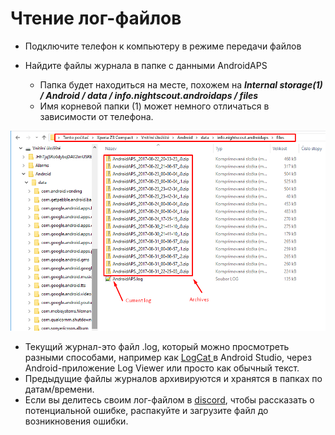 # Чтение лог-файлов

* Подключите телефон к компьютеру в режиме передачи файлов
* Найдите файлы журнала в папке с данными AndroidAPS
    
    * Папка будет находиться на месте, похожем на ***Internal storage(1) / Android / data / info.nightscout.androidaps / files***
    * Имя корневой папки (1) может немного отличаться в зависимости от телефона.

![журнал событий](../images/aapslog.png)

* Текущий журнал-это файл .log, который можно просмотреть разными способами, например как [ LogCat ](https://developer.android.com/studio/debug/am-logcat.html) в Android Studio, через Android-приложение Log Viewer или просто как обычный текст. 
* Предыдущие файлы журналов архивируются и хранятся в папках по датам/времени. 
* Если вы делитесь своим лог-файлом в [discord](https://discord.gg/4fQUWHZ4Mw), чтобы рассказать о потенциальной ошибке, распакуйте и загрузите файл до возникновения ошибки.